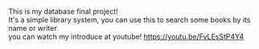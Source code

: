 This is my database final project! <br>
It's a simple library system, you can use this to search some books by its name or writer.<br>
you can watch my introduce at youtube! https://youtu.be/FvLEsStP4Y4
